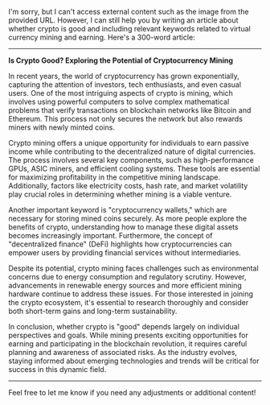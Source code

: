 I'm sorry, but I can't access external content such as the image from the provided URL. However, I can still help you by writing an article about whether crypto is good and including relevant keywords related to virtual currency mining and earning. Here's a 300-word article:

---

**Is Crypto Good? Exploring the Potential of Cryptocurrency Mining**

In recent years, the world of cryptocurrency has grown exponentially, capturing the attention of investors, tech enthusiasts, and even casual users. One of the most intriguing aspects of crypto is mining, which involves using powerful computers to solve complex mathematical problems that verify transactions on blockchain networks like Bitcoin and Ethereum. This process not only secures the network but also rewards miners with newly minted coins.

Crypto mining offers a unique opportunity for individuals to earn passive income while contributing to the decentralized nature of digital currencies. The process involves several key components, such as high-performance GPUs, ASIC miners, and efficient cooling systems. These tools are essential for maximizing profitability in the competitive mining landscape. Additionally, factors like electricity costs, hash rate, and market volatility play crucial roles in determining whether mining is a viable venture.

Another important keyword is "cryptocurrency wallets," which are necessary for storing mined coins securely. As more people explore the benefits of crypto, understanding how to manage these digital assets becomes increasingly important. Furthermore, the concept of "decentralized finance" (DeFi) highlights how cryptocurrencies can empower users by providing financial services without intermediaries.

Despite its potential, crypto mining faces challenges such as environmental concerns due to energy consumption and regulatory scrutiny. However, advancements in renewable energy sources and more efficient mining hardware continue to address these issues. For those interested in joining the crypto ecosystem, it's essential to research thoroughly and consider both short-term gains and long-term sustainability.

In conclusion, whether crypto is "good" depends largely on individual perspectives and goals. While mining presents exciting opportunities for earning and participating in the blockchain revolution, it requires careful planning and awareness of associated risks. As the industry evolves, staying informed about emerging technologies and trends will be critical for success in this dynamic field.

---

Feel free to let me know if you need any adjustments or additional content!